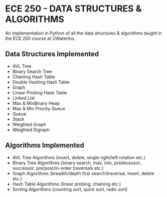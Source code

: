 # ECE 250 - DATA STRUCTURES & ALGORITHMS

An implementation in Python of all the data structures & algorithms taught in the ECE 250 course at UWaterloo.

## Data Structures Implemented
- AVL Tree
- Binary Search Tree
- Chaining Hash Table
- Double Hashing Hash Table
- Graph
- Linear Probing Hash Table
- Linked List
- Max & MinBinary Heap
- Max & Min Priority Queue
- Queue
- Stack
- Weighted Graph
- Weighted Digraph

## Algorithms Implemented
- AVL Tree Algorithms (insert, delete, single right/left rotation etc.)
- Binary Tree Algorithms (binary search, max, min, predecessor, successor, pre/post/in-order traversals etc.)
- Graph Algorithms (breadth/depth first search/traversal, insert, delete etc.)
- Hash Table Algorithms (linear probing, chaining etc.)
- Sorting Algorithms (counting sort, quick sort, radix sort)
